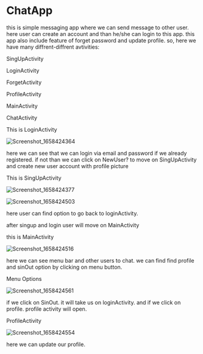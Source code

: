 # ChatApp


this is simple messaging app where we can send message to other user. here user can create an account and than he/she can login to this app.
this app also include feature of forget password and update profile.
so, here we have many diffrent-diffrent avtivities:


SingUpActivity

LoginActivity

ForgetActivity

ProfileActivity

MainActivity

ChatActivity

This is LoginActivity

![Screenshot_1658424364](https://user-images.githubusercontent.com/53389760/180278567-f2a01c82-0d4c-4842-b4ac-0a51eedc7ba3.png)

here we can see that we can login via email and password if we already registered.
if not than we can click on NewUser? to move on SingUpActivity and create new user account with profile picture

This is SingUpActivity

![Screenshot_1658424377](https://user-images.githubusercontent.com/53389760/180280659-000b5f95-9158-4b65-a5b5-963f85ed98cd.png)

![Screenshot_1658424503](https://user-images.githubusercontent.com/53389760/180282585-1537a0f6-6080-4a8d-95b7-a1df5cd634d7.png)

here user can find option to go back to loginActivity.

after singup and login user will move on MainActivity

this is MainActivity

![Screenshot_1658424516](https://user-images.githubusercontent.com/53389760/180281344-6833828a-0a16-44e8-89f0-821e0256e7a3.png)

here we can see menu bar and other users to chat.
we can find find profile and sinOut option by clicking on menu button.

Menu Options

![Screenshot_1658424561](https://user-images.githubusercontent.com/53389760/180282084-7f58765e-d2b2-4856-92d0-ce875a2aab11.png)

if we click on SinOut. it will take us on loginActivity.
and if we click on profile.
profile activity will open.

ProfileActivity

![Screenshot_1658424554](https://user-images.githubusercontent.com/53389760/180282836-b7a6c1de-c811-4462-9c8f-18a91c823717.png)

here we can update our profile.





